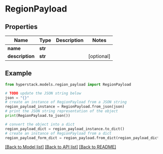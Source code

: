 # RegionPayload


## Properties

Name | Type | Description | Notes
------------ | ------------- | ------------- | -------------
**name** | **str** |  | 
**description** | **str** |  | [optional] 

## Example

```python
from hyperstack.models.region_payload import RegionPayload

# TODO update the JSON string below
json = "{}"
# create an instance of RegionPayload from a JSON string
region_payload_instance = RegionPayload.from_json(json)
# print the JSON string representation of the object
print(RegionPayload.to_json())

# convert the object into a dict
region_payload_dict = region_payload_instance.to_dict()
# create an instance of RegionPayload from a dict
region_payload_form_dict = region_payload.from_dict(region_payload_dict)
```
[[Back to Model list]](../README.md#documentation-for-models) [[Back to API list]](../README.md#documentation-for-api-endpoints) [[Back to README]](../README.md)


